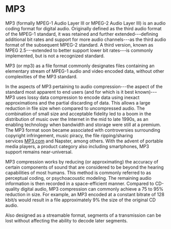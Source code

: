 # MP3


MP3 (formally MPEG-1 Audio Layer III or MPEG-2 Audio Layer III) is an
audio coding format for digital audio. Originally defined as the third
audio format of the MPEG-1 standard, it was retained and further
extended---defining additional bit rates and support for more audio
channels---as the third audio format of the subsequent MPEG-2 standard.
A third version, known as MPEG 2.5---extended to better support lower
bit rates---is commonly implemented, but is not a recognized standard.

MP3 (or mp3) as a file format commonly designates files containing an
elementary stream of MPEG-1 audio and video encoded data, without other
complexities of the MP3 standard.

In the aspects of MP3 pertaining to audio compression---the aspect of
the standard most apparent to end users (and for which is it best
known)---MP3 uses lossy data compression to encode data using inexact
approximations and the partial discarding of data. This allows a large
reduction in file size when compared to uncompressed audio. The
combination of small size and acceptable fidelity led to a boom in the
distribution of music over the Internet in the mid to late 1990s, as an
enabling technology when bandwidth and storage were still at a premium.
The MP3 format soon became associated with controversies surrounding
copyright infringement, music piracy, the file ripping/sharing
services [MP3.com](http://mp3.com/) and Napster, among others. With the
advent of portable media players, a product category also including
smartphones, MP3 support remains near-universal.

MP3 compression works by reducing (or approximating) the accuracy of
certain components of sound that are considered to be beyond the hearing
capabilities of most humans. This method is commonly referred to as
perceptual coding, or psychoacoustic modeling. The remaining audio
information is then recorded in a space-efficient manner. Compared to
CD-quality digital audio, MP3 compression can commonly achieve a 75 to
95% reduction in size. For example, an MP3 encoded at a constant bitrate
of 128 kbit/s would result in a file approximately 9% the size of the
original CD audio.

Also designed as a streamable format, segments of a transmission can be
lost without affecting the ability to decode later segments.


